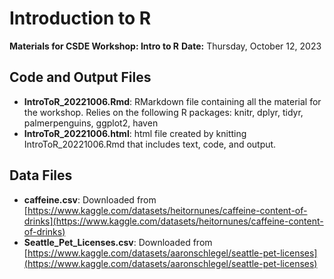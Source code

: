 # Introduction to R

**Materials for CSDE Workshop: Intro to R**
**Date:** Thursday, October 12, 2023

## Code and Output Files
  * **IntroToR_20221006.Rmd**: RMarkdown file containing all the material for the workshop. Relies on the following R packages: knitr, dplyr, tidyr, palmerpenguins, ggplot2, haven
  * **IntroToR_20221006.html**: html file created by knitting IntroToR_20221006.Rmd that includes text, code, and output.

## Data Files
  *  **caffeine.csv**: Downloaded from [https://www.kaggle.com/datasets/heitornunes/caffeine-content-of-drinks](https://www.kaggle.com/datasets/heitornunes/caffeine-content-of-drinks)
  *  **Seattle_Pet_Licenses.csv**: Downloaded from [https://www.kaggle.com/datasets/aaronschlegel/seattle-pet-licenses](https://www.kaggle.com/datasets/aaronschlegel/seattle-pet-licenses)
  
  
